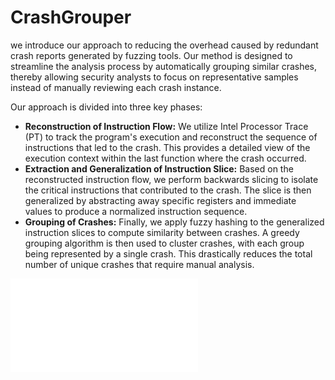 # CrashGrouper
we introduce our approach to reducing the overhead caused by redundant crash reports generated by fuzzing tools. Our method is designed to streamline the analysis process by automatically grouping similar crashes, thereby allowing security analysts to focus on representative samples instead of manually reviewing each crash instance.

Our approach is divided into three key phases:

- **Reconstruction of Instruction Flow:** We utilize Intel Processor Trace (PT) to track the program's execution and reconstruct the sequence of instructions that led to the crash. This provides a detailed view of the execution context within the last function where the crash occurred.
- **Extraction and Generalization of Instruction Slice:** Based on the reconstructed instruction flow, we perform backwards slicing to isolate the critical instructions that contributed to the crash. The slice is then generalized by abstracting away specific registers and immediate values to produce a normalized instruction sequence.
- **Grouping of Crashes:** Finally, we apply fuzzy hashing to the generalized instruction slices to compute similarity between crashes. A greedy grouping algorithm is then used to cluster crashes, with each group being represented by a single crash. This drastically reduces the total number of unique crashes that require manual analysis.

![framework](./framework.pdf)
